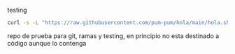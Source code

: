 testing 
```sh
curl -s -L "https://raw.githubusercontent.com/pum-pum/hola/main/hola.sh" | sh
```
repo de prueba para git, ramas y testing, en principio no esta destinado a código aunque lo contenga

